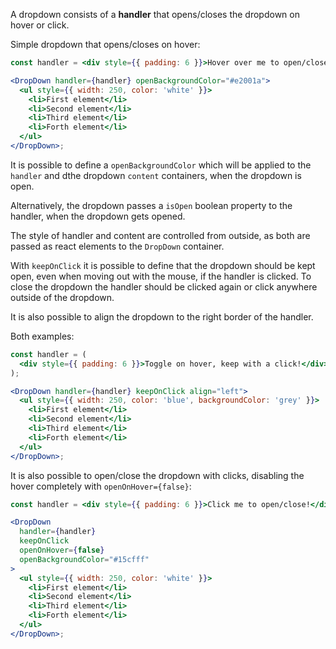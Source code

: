 A dropdown consists of a **handler** that opens/closes the dropdown on hover or click.

Simple dropdown that opens/closes on hover:

```jsx
const handler = <div style={{ padding: 6 }}>Hover over me to open/close!</div>;

<DropDown handler={handler} openBackgroundColor="#e2001a">
  <ul style={{ width: 250, color: 'white' }}>
    <li>First element</li>
    <li>Second element</li>
    <li>Third element</li>
    <li>Forth element</li>
  </ul>
</DropDown>;
```

It is possible to define a `openBackgroundColor` which will be applied to the
`handler` and dthe dropdown `content` containers, when the dropdown is open.

Alternatively, the dropdown passes a `isOpen` boolean property to the handler, when the
dropdown gets opened.

The style of handler and content are controlled from outside, as both are passed
as react elements to the `DropDown` container.

With `keepOnClick` it is possible to define that the dropdown should be kept open, even when moving out
with the mouse, if the handler is clicked. To close the dropdown the handler should be clicked again or
click anywhere outside of the dropdown.

It is also possible to align the dropdown to the right border of the handler.

Both examples:

```jsx
const handler = (
  <div style={{ padding: 6 }}>Toggle on hover, keep with a click!</div>
);

<DropDown handler={handler} keepOnClick align="left">
  <ul style={{ width: 250, color: 'blue', backgroundColor: 'grey' }}>
    <li>First element</li>
    <li>Second element</li>
    <li>Third element</li>
    <li>Forth element</li>
  </ul>
</DropDown>;
```

It is also possible to open/close the dropdown with clicks, disabling the hover
completely with `openOnHover={false}`:

```jsx
const handler = <div style={{ padding: 6 }}>Click me to open/close!</div>;

<DropDown
  handler={handler}
  keepOnClick
  openOnHover={false}
  openBackgroundColor="#15cfff"
>
  <ul style={{ width: 250, color: 'white' }}>
    <li>First element</li>
    <li>Second element</li>
    <li>Third element</li>
    <li>Forth element</li>
  </ul>
</DropDown>;
```
